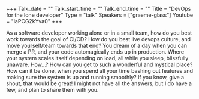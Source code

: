 +++
Talk_date = ""
Talk_start_time = ""
Talk_end_time = ""
Title = "DevOps for the lone developer"
Type = "talk"
Speakers = ["graeme-glass"]
Youtube = "laPCG2kYva0"
+++

As a software developer working alone or in a small team, how do you best work towards the goal of CI/CD? How do you best live devops culture, and move yourself/team towards that end? You dream of a day when you can merge a PR, and your code automagically ends up in production. Where your system scales itself depending on load, all while you sleep, blissfully unaware. How...? How can you get to such a wonderful and mystical place? How can it be done, when you spend all your time bashing out features and making sure the system is up and running smoothly? If you know, give a shout, that would be great! I might not have all the answers, but I do have a few, and plan to share them with you.

